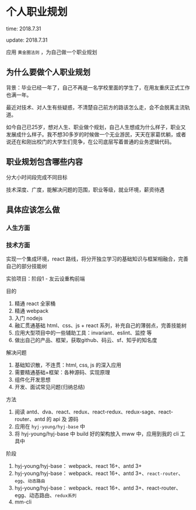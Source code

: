 # 个人职业规划

time: 2018.7.31

update: 2018.7.31

应用 `黄金圈法则` ，为自己做一个职业规划

## 为什么要做个人职业规划

背景：毕业已经一年了，自己不再是一名学校里面的学生了，在用友重庆正式工作也满一年。

最近对技术、对人生有些疑惑，不清楚自己前方的路该怎么走，会不会脱离主流轨道。

如今自己已25岁，想对人生、职业做个规划，自己人生想成为什么样子，职业又发展成什么样子。我不想30多岁的时候做一个无业游民，天天在家葛优躺，或者说还在和刚出校门的大学生们竞争，在公司底层写着普通的业务逻辑代码。

## 职业规划包含哪些内容

分大小时间段完成不同目标

技术深度、广度，能解决问题的范围，职业等级，就业环境，薪资待遇

## 具体应该怎么做

### 人生方面

### 技术方面

实现一个集成环境，react 路线，将分开独立学习的基础知识与框架相融合，完善自己的部分技能树

实验项目：阶段1 - 友云设重构前端

目的

1. 精通 react 全家桶
2. 精通 webpack
3. 入门 nodejs
4. 融汇贯通基础 html、css、js + react 系列，补充自己的薄弱点，完善技能树
5. 应用大型项目中的一些辅助工具：invariant、eslint、监控 等
6. 做出自己的产品、框架，获取github、码云、sf、知乎的知名度

解决问题

1. 基础知识散，不连贯：html, css, js 的深入应用
2. 需要精通基础+框架：各种源码、实现原理
3. 组件化开发思想
4. 开发、面试常见问题(归纳总结)

方法

1. 阅读 antd、dva、react、redux、react-redux、redux-sage、react-router、antd 的 api 及 源码
2. 应用在 `hyj-young/hyj-base` 中
3. 将 hyj-young/hyj-base 中 build 好的架构放入 mww 中，应用到我的 cli 工具中

阶段

1. hyj-young/hyj-base： webpack、react 16+、antd 3+
2. hyj-young/hyj-base： webpack、react 16+、antd 3+、`react-router`、`egg`、`动态路由`
3. hyj-young/hyj-base： webpack、react 16+、antd 3+、react-router、egg、动态路由、`redux系列`
4. mm-cli
